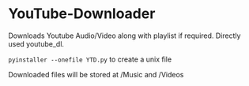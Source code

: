 # YouTube-Downloader

Downloads Youtube Audio/Video along with playlist if required. Directly used youtube_dl.

`pyinstaller --onefile YTD.py`  to create a unix file

Downloaded files will be stored at /Music and /Videos  
